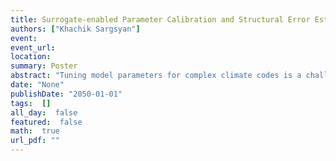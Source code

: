 ```yaml
---
title: Surrogate-enabled Parameter Calibration and Structural Error Estimation in Land Models
authors: ["Khachik Sargsyan"]
event: 
event_url: 
location: 
summary: Poster
abstract: "Tuning model parameters for complex climate codes is a challenging task due to the expense of a single simulation and a large number of uncertain input parameters. Bayesian calibration typically requires infeasibly many model evaluations on-the-fly. To accelerate Bayesian inference, we rely on polynomial chaos (PC) surrogates that approximate model input-output maps efficiently. Furthermore, the calibration procedure is enhanced to incorporate model structural errors, often the dominant component of predictive uncertainty. Namely, we develop a general framework for a probabilistic representation of the structural error inside the model, followed by a simultaneous calibration of physical inputs and parameters representing the structural error. The resulting embedded model-error strategy conserves physical constraints, allows meaningful predictions of a full set of output quantities of interest (QoIs), disambiguates model error from data noise, and leads to predictions with attributable uncertainties. The developed workflow is implemented in UQ Toolkit (www.sandia.gov/uqtoolkit). Surrogate-enabled sensitivity analysis and parameter inference are demonstrated for ELM FATES given observations, as well as for a simplified land model within the OSCM SciDAC project.<br>"
date: "None"
publishDate: "2050-01-01"
tags:  []
all_day:  false
featured:  false
math:  true
url_pdf: ""
---
```

